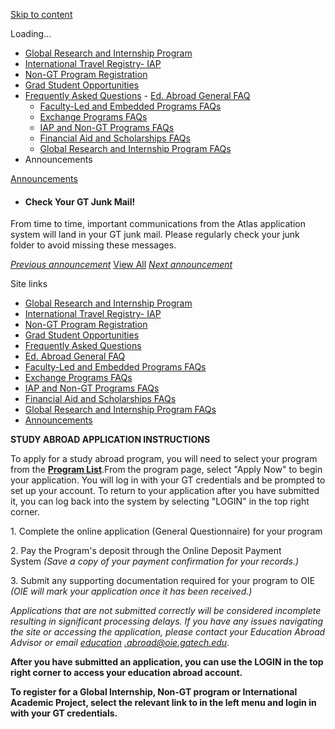 [Skip to content](https://atlas.gatech.edu/#tds_content_start)

Loading...

- [Global Research and Internship Program](javascript:void(0);)
- [International Travel Registry- IAP](https://atlas.gatech.edu/index.cfm?FuseAction=Abroad.ViewLink&Parent_ID=0&Link_ID=B016F9CA-5056-BA1F-7230494E75F22ADA)
- [Non-GT Program Registration](https://atlas.gatech.edu/index.cfm?FuseAction=Abroad.ViewLink&Parent_ID=0&Link_ID=D055F714-5056-BA1F-747057EF8EB9775A)
- [Grad Student Opportunities](https://ea.oie.gatech.edu/Graduate%20Student%20International%20Opportunities)
- [Frequently Asked Questions](https://atlas.gatech.edu/index.cfm?FuseAction=Abroad.ViewLink&Parent_ID=0&Link_ID=6894DA08-D174-1F97-AF50DA2C6D64F500)  - [Ed. Abroad General FAQ](javascript:void(0);)
  - [Faculty-Led and Embedded Programs FAQs](https://atlas.gatech.edu/index.cfm?FuseAction=Abroad.ViewLink&Parent_ID=6894DA08-D174-1F97-AF50DA2C6D64F500&Link_ID=689F1BEA-B64F-CD7B-E7B55FE2B97C6D95)
  - [Exchange Programs FAQs](https://atlas.gatech.edu/index.cfm?FuseAction=Abroad.ViewLink&Parent_ID=6894DA08-D174-1F97-AF50DA2C6D64F500&Link_ID=68AE0F78-F752-A3BA-5479401EA656E570)
  - [IAP and Non-GT Programs FAQs](https://atlas.gatech.edu/index.cfm?FuseAction=Abroad.ViewLink&Parent_ID=6894DA08-D174-1F97-AF50DA2C6D64F500&Link_ID=68B731CA-C201-A310-4D6BCA3F4568AD11)
  - [Financial Aid and Scholarships FAQs](https://atlas.gatech.edu/index.cfm?FuseAction=Abroad.ViewLink&Parent_ID=6894DA08-D174-1F97-AF50DA2C6D64F500&Link_ID=68BDC2DA-0BE7-48F1-C8B6E5CE0ADC333F)
  - [Global Research and Internship Program FAQs](https://atlas.gatech.edu/index.cfm?FuseAction=Abroad.ViewLink&Parent_ID=6894DA08-D174-1F97-AF50DA2C6D64F500&Link_ID=10433B74-D4C6-0D80-E614070EA17E2FD9)
- Announcements


[Announcements](https://atlas.gatech.edu/index.cfm?FuseAction=Announcements.XML&Program_ID=0)

- #### Check Your GT Junk Mail!


From time to time, important communications from the Atlas application system will land in your GT junk mail. Please regularly check your junk folder to avoid missing these messages.


[_Previous announcement_](javascript:void(0); "Previous") [View All](https://atlas.gatech.edu/index.cfm?FuseAction=Announcements.Home) [_Next announcement_](javascript:void(0); "Next")

Site links

- [Global Research and Internship Program](javascript:void(0);)
- [International Travel Registry- IAP](https://atlas.gatech.edu/index.cfm?FuseAction=Abroad.ViewLink&Parent_ID=0&Link_ID=B016F9CA-5056-BA1F-7230494E75F22ADA)
- [Non-GT Program Registration](https://atlas.gatech.edu/index.cfm?FuseAction=Abroad.ViewLink&Parent_ID=0&Link_ID=D055F714-5056-BA1F-747057EF8EB9775A)
- [Grad Student Opportunities](https://ea.oie.gatech.edu/Graduate%20Student%20International%20Opportunities)
- [Frequently Asked Questions](https://atlas.gatech.edu/index.cfm?FuseAction=Abroad.ViewLink&Parent_ID=0&Link_ID=6894DA08-D174-1F97-AF50DA2C6D64F500)
- [Ed. Abroad General FAQ](javascript:void(0);)
- [Faculty-Led and Embedded Programs FAQs](https://atlas.gatech.edu/index.cfm?FuseAction=Abroad.ViewLink&Parent_ID=6894DA08-D174-1F97-AF50DA2C6D64F500&Link_ID=689F1BEA-B64F-CD7B-E7B55FE2B97C6D95)
- [Exchange Programs FAQs](https://atlas.gatech.edu/index.cfm?FuseAction=Abroad.ViewLink&Parent_ID=6894DA08-D174-1F97-AF50DA2C6D64F500&Link_ID=68AE0F78-F752-A3BA-5479401EA656E570)
- [IAP and Non-GT Programs FAQs](https://atlas.gatech.edu/index.cfm?FuseAction=Abroad.ViewLink&Parent_ID=6894DA08-D174-1F97-AF50DA2C6D64F500&Link_ID=68B731CA-C201-A310-4D6BCA3F4568AD11)
- [Financial Aid and Scholarships FAQs](https://atlas.gatech.edu/index.cfm?FuseAction=Abroad.ViewLink&Parent_ID=6894DA08-D174-1F97-AF50DA2C6D64F500&Link_ID=68BDC2DA-0BE7-48F1-C8B6E5CE0ADC333F)
- [Global Research and Internship Program FAQs](https://atlas.gatech.edu/index.cfm?FuseAction=Abroad.ViewLink&Parent_ID=6894DA08-D174-1F97-AF50DA2C6D64F500&Link_ID=10433B74-D4C6-0D80-E614070EA17E2FD9)
- [Announcements](https://atlas.gatech.edu/index.cfm?FuseAction=Announcements.Home)

**STUDY ABROAD APPLICATION INSTRUCTIONS**

To apply for a study abroad program, you will need to select your program from the **[Program List](https://atlas.gatech.edu/index.cfm?FuseAction=Programs.ListAll)**.From the program page, select "Apply Now" to begin your application. You will log in with your GT credentials and be prompted to set up your account. To return to your application after you have submitted it, you can log back into the system by selecting "LOGIN" in the top right corner.

1\. Complete the online application (General Questionnaire) for your program

2\. Pay the Program's deposit through the Online Deposit Payment System _(Save a copy of your payment confirmation for your records.)_

3\. Submit any supporting documentation required for your program to OIE _(OIE will mark your application once it has been received.)_

_Applications that are not submitted correctly will be considered incomplete resulting in significant processing delays. If you have any issues navigating the site or accessing the application, please contact your Education Abroad Advisor or email [education](mailto:education.abroad@oie.gatech.edu) [.abroad@oie.gatech.edu](mailto:study.abroad@gatech.edu?subject=Application%20Issues)._

**After you have submitted an application, you can use the LOGIN in the top right corner to access your education abroad account.**

**To register for a Global Internship, Non-GT program or International Academic Project, select the relevant link to in the left menu and login in with your GT credentials.**